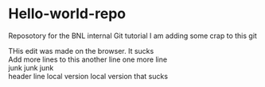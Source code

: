 # Hello-world-repo
Reposotory for the BNL internal Git tutorial
I am adding some crap to this git 

THis edit was made on the browser.  It sucks  
Add more lines to this 
another line
one more line  
junk junk junk  
header line 
local version 
local version that sucks  
